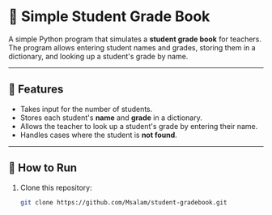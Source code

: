 # 📝 Simple Student Grade Book

A simple Python program that simulates a **student grade book** for teachers.  
The program allows entering student names and grades, storing them in a dictionary, and looking up a student's grade by name.

---

## 🚀 Features
- Takes input for the number of students.
- Stores each student's **name** and **grade** in a dictionary.
- Allows the teacher to look up a student's grade by entering their name.
- Handles cases where the student is **not found**.

---

## 📂 How to Run
1. Clone this repository:
   ```bash
   git clone https://github.com/Msalam/student-gradebook.git
